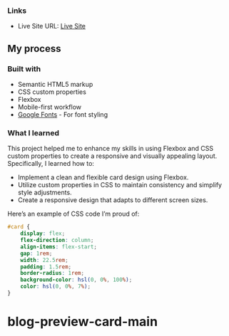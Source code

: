 ### Links

-   Live Site URL: [Live Site](https://gato513.github.io/blog-preview-card-main/)

## My process

### Built with

-   Semantic HTML5 markup
-   CSS custom properties
-   Flexbox
-   Mobile-first workflow
-   [Google Fonts](https://fonts.google.com/) - For font styling

### What I learned

This project helped me to enhance my skills in using Flexbox and CSS custom properties to create a responsive and visually appealing layout. Specifically, I learned how to:

-   Implement a clean and flexible card design using Flexbox.
-   Utilize custom properties in CSS to maintain consistency and simplify style adjustments.
-   Create a responsive design that adapts to different screen sizes.

Here’s an example of CSS code I’m proud of:

```css
#card {
	display: flex;
	flex-direction: column;
	align-items: flex-start;
	gap: 1rem;
	width: 22.5rem;
	padding: 1.5rem;
	border-radius: 1rem;
	background-color: hsl(0, 0%, 100%);
	color: hsl(0, 0%, 7%);
}
```
# blog-preview-card-main
